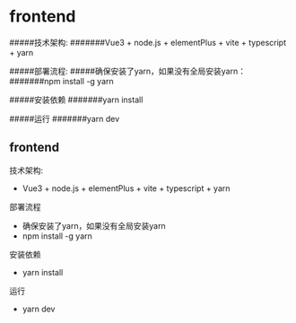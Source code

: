 # frontend

#####技术架构:
#######Vue3 + node.js + elementPlus + vite + typescript + yarn

#####部署流程:
#####确保安装了yarn，如果没有全局安装yarn：
#######npm install -g yarn

#####安装依赖
#######yarn install

#####运行
#######yarn dev

## frontend

技术架构:

- Vue3 + node.js + elementPlus + vite + typescript + yarn  

部署流程

- 确保安装了yarn，如果没有全局安装yarn
- npm install -g yarn

安装依赖

- yarn install

运行

- yarn dev
